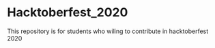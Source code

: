 # Hacktoberfest_2020
This repository is for students who wiling to contribute in hacktoberfest 2020
